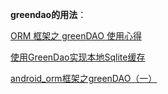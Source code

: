 **greendao的用法**：

[ORM 框架之 greenDAO 使用心得](http://jcodecraeer.com/a/anzhuokaifa/androidkaifa/2015/0727/3223.html)


[使用GreenDao实现本地Sqlite缓存](http://www.open-open.com/lib/view/open1453552093026.html)

[android_orm框架之greenDAO（一）](http://www.cnblogs.com/jerehedu/p/4304766.html)